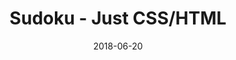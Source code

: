 ---
title: 'Sudoku - Just CSS/HTML'
description: 'Complete a sudoku puzzle without Javascript or server-side interaction.'
gametype: 'easy'
gameid: 35
date: 2018-06-20
tags: []
draft: false
type: 'games'
num19: [{'idx':1,'arr1':[1,2,3,4,5,6,7,8,9],'arr2':[1,2,3,4,5,6,7,8,9]},{'idx':2,'arr1':[1,2,3,4,5,6,7,8,9],'arr2':[1,2,3,4,5,6,7,8,9]},{'idx':3,'arr1':[1,2,3,4,5,6,7,8,9],'arr2':[1,2,3,4,5,6,7,8,9]},{'idx':4,'arr1':[1,2,3,4,5,6,7,8,9],'arr2':[1,2,3,4,5,6,7,8,9]},{'idx':5,'arr1':[1,2,3,4,5,6,7,8,9],'arr2':[1,2,3,4,5,6,7,8,9]},{'idx':6,'arr1':[1,2,3,4,5,6,7,8,9],'arr2':[1,2,3,4,5,6,7,8,9]},{'idx':7,'arr1':[1,2,3,4,5,6,7,8,9],'arr2':[1,2,3,4,5,6,7,8,9]},{'idx':8,'arr1':[1,2,3,4,5,6,7,8,9],'arr2':[1,2,3,4,5,6,7,8,9]},{'idx':9,'arr1':[1,2,3,4,5,6,7,8,9],'arr2':[1,2,3,4,5,6,7,8,9]}]
puzzle: [[0, 5, 2, 0, 9, 0, 0, 0, 0], [7, 6, 0, 0, 0, 5, 0, 0, 2], [0, 0, 8, 0, 0, 4, 3, 0, 0], [0, 0, 0, 0, 0, 0, 1, 0, 6], [4, 3, 5, 0, 0, 0, 0, 0, 0], [0, 0, 0, 0, 0, 0, 2, 0, 4], [0, 0, 3, 0, 0, 8, 6, 0, 0], [8, 7, 0, 0, 0, 2, 0, 0, 1], [0, 2, 6, 0, 7, 0, 0, 0, 0]]
layout: 'sudokucssstatic'
---